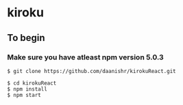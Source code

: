 # kiroku

## To begin
### Make sure you have atleast npm version 5.0.3
    $ git clone https://github.com/daanishr/kirokuReact.git

    $ cd kirokuReact
    $ npm install
    $ npm start
